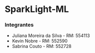 # SparkLight-ML

### Integrantes
- Juliana Moreira da Silva - RM: 554113
- Kevin Nobre - RM: 552590
- Sabrina Couto - RM: 552728
